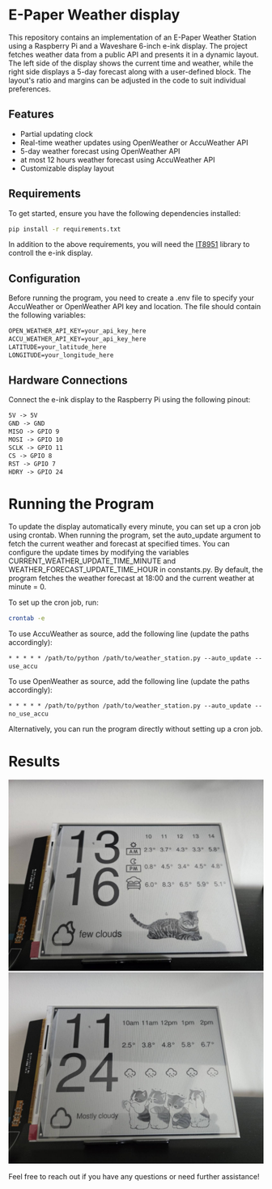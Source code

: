 # E-Paper Weather display
This repository contains an implementation of an E-Paper Weather Station using a Raspberry Pi and a Waveshare 6-inch e-ink display. The project fetches weather data from a public API and presents it in a dynamic layout. The left side of the display shows the current time and weather, while the right side displays a 5-day forecast along with a user-defined block. The layout's ratio and margins can be adjusted in the code to suit individual preferences.

## Features
- Partial updating clock
- Real-time weather updates using OpenWeather or AccuWeather API 
- 5-day weather forecast using OpenWeather API
- at most 12 hours weather forecast using AccuWeather API
- Customizable display layout

## Requirements
To get started, ensure you have the following dependencies installed:

```bash 
pip install -r requirements.txt
```
In addition to the above requirements, you will need the  [IT8951](https://github.com/GregDMeyer/IT8951) library to controll the e-ink display. 

## Configuration
Before running the program, you need to create a .env file to specify your AccuWeather or OpenWeather API key and location. The file should contain the following variables:
```
OPEN_WEATHER_API_KEY=your_api_key_here
ACCU_WEATHER_API_KEY=your_api_key_here
LATITUDE=your_latitude_here
LONGITUDE=your_longitude_here
```

## Hardware Connections
Connect the e-ink display to the Raspberry Pi using the following pinout:
```
5V -> 5V
GND -> GND
MISO -> GPIO 9
MOSI -> GPIO 10
SCLK -> GPIO 11
CS -> GPIO 8
RST -> GPIO 7
HDRY -> GPIO 24
```

# Running the Program
To update the display automatically every minute, you can set up a cron job using crontab. When running the program, set the auto_update argument to fetch the current weather and forecast at specified times. You can configure the update times by modifying the variables CURRENT_WEATHER_UPDATE_TIME_MINUTE and WEATHER_FORECAST_UPDATE_TIME_HOUR in constants.py. By default, the program fetches the weather forecast at 18:00 and the current weather at minute = 0.

To set up the cron job, run:
```bash
crontab -e
```
To use AccuWeather as source, add the following line (update the paths accordingly):

```
* * * * * /path/to/python /path/to/weather_station.py --auto_update --use_accu
```
To use OpenWeather as source, add the following line (update the paths accordingly):

```
* * * * * /path/to/python /path/to/weather_station.py --auto_update --no_use_accu
```
Alternatively, you can run the program directly without setting up a cron job.



# Results
![eink_open_weather_5days](demo/display_v1.jpeg)
![eink_open_weather_5hrs](demo/display_v2.jpeg)


Feel free to reach out if you have any questions or need further assistance!



